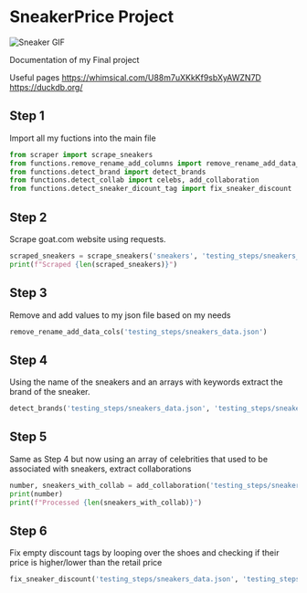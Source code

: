 # SneakerPrice Project

![Sneaker GIF](https://media.giphy.com/media/ih4YEBknOCC6RPeFhf/giphy.gif)

Documentation of my Final project

Useful pages
https://whimsical.com/U88m7uXKkKf9sbXyAWZN7D
https://duckdb.org/

## Step 1
Import all my fuctions into the main file
```py
from scraper import scrape_sneakers
from functions.remove_rename_add_columns import remove_rename_add_data_cols
from functions.detect_brand import detect_brands
from functions.detect_collab import celebs, add_collaboration
from functions.detect_sneaker_dicount_tag import fix_sneaker_discount
```
## Step 2
Scrape goat.com website using requests.
```py
scraped_sneakers = scrape_sneakers('sneakers', 'testing_steps/sneakers_data.json')
print(f"Scraped {len(scraped_sneakers)}")
```
## Step 3
Remove and add values to my json file based on my needs
```py
remove_rename_add_data_cols('testing_steps/sneakers_data.json')
```
## Step 4
Using the name of the sneakers and an arrays with keywords extract the brand of the sneaker.
```py
detect_brands('testing_steps/sneakers_data.json', 'testing_steps/sneakers_data.json')
```
## Step 5
Same as Step 4 but now using an array of celebrities that used to be associated with sneakers, extract collaborations
```py
number, sneakers_with_collab = add_collaboration('testing_steps/sneakers_data.json', 'testing_steps/sneakers_data.json')
print(number)
print(f"Processed {len(sneakers_with_collab)}")
```
## Step 6
Fix empty discount tags by looping over the shoes and checking if their price is higher/lower than the retail price
```py
fix_sneaker_discount('testing_steps/sneakers_data.json', 'testing_steps/sneakers_data.json')
```
